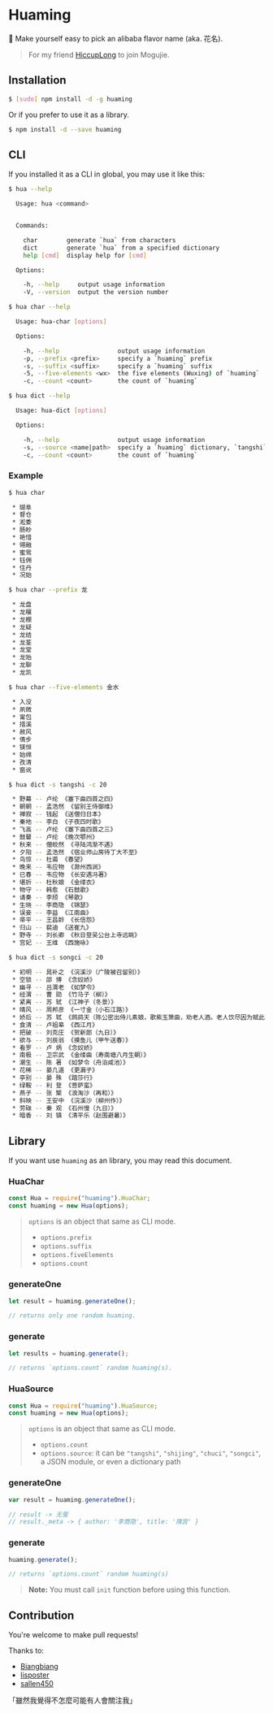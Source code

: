 # Huaming

:hibiscus: Make yourself easy to pick an alibaba flavor name (aka. 花名).

> For my friend [HiccupLong](https://github.com/wxlfight) to join Mogujie.

## Installation

```sh
$ [sudo] npm install -d -g huaming
```

Or if you prefer to use it as a library.

```sh
$ npm install -d --save huaming
```

## CLI

If you installed it as a CLI in global, you may use it like this:

```sh
$ hua --help

  Usage: hua <command>


  Commands:

    char        generate `hua` from characters
    dict        generate `hua` from a specified dictionary
    help [cmd]  display help for [cmd]

  Options:

    -h, --help     output usage information
    -V, --version  output the version number

$ hua char --help

  Usage: hua-char [options]

  Options:

    -h, --help                output usage information
    -p, --prefix <prefix>     specify a `huaming` prefix
    -s, --suffix <suffix>     specify a `huaming` suffix
    -5, --five-elements <wx>  the five elements (Wuxing) of `huaming`
    -c, --count <count>       the count of `huaming`

$ hua dict --help

  Usage: hua-dict [options]

  Options:

    -h, --help                output usage information
    -s, --source <name|path>  specify a `huaming` dictionary, `tangshi`, `shijing`, `chuci`, `songci` or a path
    -c, --count <count>       the count of `huaming`
```

### Example

```sh
$ hua char

 * 瑚阜
 * 督仓
 * 淞委
 * 肠眇
 * 艳惜
 * 翎融
 * 蜜鸳
 * 钰佣
 * 住丹
 * 况始

$ hua char --prefix 龙

 * 龙盘
 * 龙穰
 * 龙棚
 * 龙疑
 * 龙结
 * 龙荃
 * 龙堂
 * 龙贻
 * 龙聊
 * 龙凯

$ hua char --five-elements 金水

 * 入没
 * 夙微
 * 甯包
 * 措溪
 * 赦风
 * 倩步
 * 镁恒
 * 始绵
 * 孜清
 * 窗讹

$ hua dict -s tangshi -c 20

 * 野幕 -- 卢纶 《塞下曲四首之四》
 * 朝朝 -- 孟浩然 《留别王侍御维》
 * 禅寂 -- 钱起 《送僧归日本》
 * 秦地 -- 李白 《子夜四时歌》
 * 飞高 -- 卢纶 《塞下曲四首之三》
 * 鼓鼙 -- 卢纶 《晚次鄂州》
 * 秋来 -- 僧皎然 《寻陆鸿渐不遇》
 * 夕阳 -- 孟浩然 《宿业师山房待丁大不至》
 * 鸟惊 -- 杜甫 《春望》
 * 晚来 -- 韦应物 《滁州西涧》
 * 已春 -- 韦应物 《长安遇冯著》
 * 堪折 -- 杜秋娘 《金缕衣》
 * 物守 -- 韩愈 《石鼓歌》
 * 请奏 -- 李颀 《琴歌》
 * 生晓 -- 李商隐 《锦瑟》
 * 误妾 -- 李益 《江南曲》
 * 帚平 -- 王昌龄 《长信怨》
 * 归山 -- 裴迪 《送崔九》
 * 野寺 -- 刘长卿 《秋日登吴公台上寺远眺》
 * 宫妃 -- 王维 《西施咏》

$ hua dict -s songci -c 20

 * 初明 -- 晁补之 《浣溪沙（广陵被召留别）》
 * 空锁 -- 邵 博 《念奴娇》
 * 幽寻 -- 吕渭老 《如梦令》
 * 经渭 -- 曹 勋 《竹马子（柳）》
 * 紧离 -- 苏 轼 《江神子（冬景）》
 * 晴风 -- 周邦彦 《一寸金（小石江路）》
 * 娇后 -- 苏 轼 《鹧鸪天（陈公密出侍儿素娘，歌紫玉箫曲，劝老人酒。老人饮尽因为赋此词）》
 * 食清 -- 卢祖皋 《西江月》
 * 把破 -- 刘克庄 《贺新郎（九日）》
 * 欲与 -- 刘辰翁 《摸鱼儿（甲午送春）》
 * 看罗 -- 卢 炳 《念奴娇》
 * 南极 -- 卫宗武 《金缕曲（寿南塘八月生朝）》
 * 潮生 -- 陈 著 《如梦令（舟泊咸池）》
 * 花稀 -- 晏几道 《更漏子》
 * 亭别 -- 晏 殊 《踏莎行》
 * 绿鞍 -- 利 登 《菩萨蛮》
 * 燕子 -- 张 榘 《浪淘沙（再和）》
 * 斜映 -- 王安中 《浣溪沙（柳州作）》
 * 劳碌 -- 秦 观 《石州慢（九日）》
 * 暗香 -- 刘 镇 《清平乐（赵围避暑）》
```

## Library

If you want use `huaming` as an library, you may read this document.

### HuaChar

```javascript
const Hua = require("huaming").HuaChar;
const huaming = new Hua(options);
```

> `options` is an object that same as CLI mode.
>
> + `options.prefix`
> + `options.suffix`
> + `options.fiveElements`
> + `options.count`

### generateOne

```javascript
let result = huaming.generateOne();

// returns only one random huaming.
```

### generate

```javascript
let results = huaming.generate();

// returns `options.count` random huaming(s).
```

### HuaSource

```javascript
const Hua = require("huaming").HuaSource;
const huaming = new Hua(options);
```

> `options` is an object that same as CLI mode.
>
> + `options.count`
> + `options.source`: it can be `"tangshi"`, `"shijing"`, `"chuci"`, `"songci"`, a JSON module, or even a dictionary path

### generateOne

```javascript
var result = huaming.generateOne();

// result -> 无萤
// result._meta -> { author: '李商隐', title: '隋宫' }
```

### generate

```javascript
huaming.generate();

// returns `options.count` random huaming(s)
```

> **Note:** You must call `init` function before using this function.

## Contribution

You're welcome to make pull requests!

Thanks to:

- [Biangbiang](https://github.com/biangbiang)
- [lisposter](https://github.com/lisposter)
- [sallen450](https://github.com/sallen450)

「雖然我覺得不怎麼可能有人會關注我」
